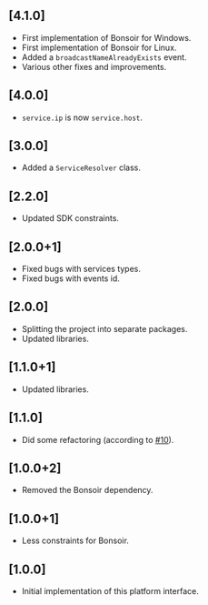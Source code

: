 ## [4.1.0]

* First implementation of Bonsoir for Windows.
* First implementation of Bonsoir for Linux.
* Added a `broadcastNameAlreadyExists` event.
* Various other fixes and improvements.

## [4.0.0]

* `service.ip` is now `service.host`.

## [3.0.0]

* Added a `ServiceResolver` class.

## [2.2.0]

* Updated SDK constraints.

## [2.0.0+1]

* Fixed bugs with services types.
* Fixed bugs with events id.

## [2.0.0]

* Splitting the project into separate packages.
* Updated libraries.

## [1.1.0+1]

* Updated libraries.

## [1.1.0]

* Did some refactoring (according to [#10](https://github.com/Skyost/Bonsoir/issues/10)).

## [1.0.0+2]

* Removed the Bonsoir dependency.

## [1.0.0+1]

* Less constraints for Bonsoir.

## [1.0.0]

* Initial implementation of this platform interface.
